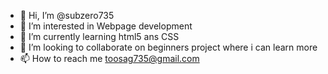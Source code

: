 - 👋 Hi, I’m @subzero735
- 👀 I’m interested in Webpage development
- 🌱 I’m currently learning html5 ans CSS
- 💞️ I’m looking to collaborate on beginners project where i can learn more
- 📫 How to reach me toosag735@gmail.com

<!---
subzero735/subzero735 is a ✨ special ✨ repository because its `README.md` (this file) appears on your GitHub profile.
You can click the Preview link to take a look at your changes.
--->
